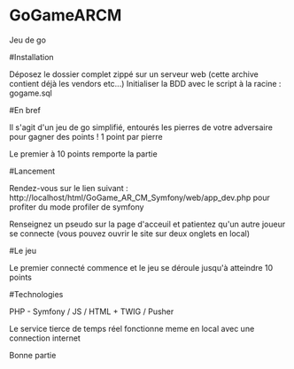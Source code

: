 # GoGameARCM
Jeu de go

#Installation

Déposez le dossier complet zippé sur un serveur web (cette archive contient déjà les vendors etc...)
Initialiser la BDD avec le script à la racine : gogame.sql

#En bref

Il s'agit d'un jeu de go simplifié, entourés les pierres de votre adversaire pour gagner des points ! 
1 point par pierre

Le premier à 10 points remporte la partie

#Lancement

Rendez-vous sur le lien suivant : http://localhost/html/GoGame_AR_CM_Symfony/web/app_dev.php pour profiter du mode profiler de symfony

Renseignez un pseudo sur la page d'acceuil et patientez qu'un autre joueur se connecte (vous pouvez ouvrir le site sur deux onglets en local)

#Le jeu

Le premier connecté commence et le jeu se déroule jusqu'à atteindre 10 points

#Technologies 

PHP - Symfony / JS / HTML + TWIG / Pusher

Le service tierce de temps réel fonctionne meme en local avec une connection internet

Bonne partie
